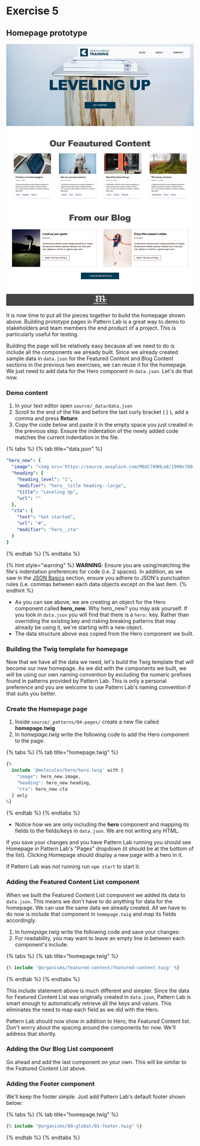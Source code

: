 # Exercise 5

## Homepage prototype

![](../../.gitbook/assets/components-for-beginners.png)

It is now time to put all the pieces together to build the homepage shown above. Building prototype pages in Pattern Lab is a great way to demo to stakeholders and team members the end product of a project. This is particularly useful for testing.

Building the page will be relatively easy because all we need to do is include all the components we already built. Since we already created sample data in `data.json` for the Featured Content and Blog Content sections in the previous two exercises, we can reuse it for the homepage. We just need to add data for the Hero component in `data.json`. Let's do that now.

### Demo content

1. In your text editor open `source/_data/data.json`
2. Scroll to the end of the file and before the last curly bracket \( } \), add a comma and press **Return**
3. Copy the code below and paste it in the empty space you just created in the previous step.  Ensure the indentation of the newly added code matches the current indentation in the file. 

{% tabs %}
{% tab title="data.json" %}
```yaml
"hero_new": {
  "image": "<img src='https://source.unsplash.com/M6XC789HLe8/1900x700' alt='Yosemite' />",
  "heading": {
    "heading_level": "1",
    "modifier": "hero__title heading--large",
    "title": "Leveling Up",
    "url": ""
  },
  "cta": {
    "text": "Get started",
    "url": "#",
    "modifier": "hero__cta"
  }
}
```
{% endtab %}
{% endtabs %}

{% hint style="warning" %}
**WARNING**: Ensure you are using/matching the file's indentation preferences for code \(i.e. 2 spaces\). In addition, as we saw in the [JSON Basics](../../basics/json-basics.md) section, ensure you adhere to JSON's punctuation rules \(i.e. commas between each data objects except on the last item.
{% endhint %}

* As you can see above, we are creating an object for the Hero component called **hero\_new**.  Why hero\_new? you may ask yourself.  If you look in `data.json` you will find that there is a `hero:` key.  Rather than overriding the existing key and risking breaking patterns that may already be using it, we're starting with a new object.
* The data structure above was copied from the Hero component we built.

### Building the Twig template for homepage

Now that we have all the data we need, let's build the Twig template that will become our new homepage. As we did with the components we built, we will be using our own naming convention by excluding the numeric prefixes found in patterns provided by Pattern Lab. This is only a personal preference and you are welcome to use Pattern Lab's naming convention if that suits you better.

### Create the Homepage page

1. Inside `source/_patterns/04-pages/` create a new file called **homepage.twig**
2. In _homepage.twig_ write the following code to add the Hero component to the page:

{% tabs %}
{% tab title="homepage.twig" %}
```php
{%
  include '@molecules/hero/hero.twig' with {
    "image": hero_new.image,
    "heading": hero_new.heading,
    "cta": hero_new.cta
  } only
%}
```
{% endtab %}
{% endtabs %}

* Notice how we are only including the **hero** component and mapping its fields to the fields/keys in `data.json`.  We are not writing any HTML.  

If you save your changes and you have Pattern Lab running you should see Homepage in Pattern Lab's "Pages" dropdown \(it should be at the bottom of the list\).  Clicking Homepage should display a new page with a hero in it.

If Pattern Lab was not running run `npm start` to start it.

### Adding the Featured Content List component

When we built the Featured Content List component we added its data to `data.json`. This means we don't have to do anything for data for the homepage.  We can use the same data we already created. All we have to do now is include that component in `homepage.twig` and map its fields accordingly.

1. In _homepage.twig_ write the following code and save your changes:
2. For readability, you may want to leave an empty line in between each component's include.

{% tabs %}
{% tab title="homepage.twig" %}
```php
{% include '@organisms/featured-content/featured-content.twig' %}
```
{% endtab %}
{% endtabs %}

This include statement above is much different and simpler. Since the data for Featured Content List was originally created in `data.json`, Pattern Lab is smart enough to automatically retrieve all the keys and values. This eliminates the need to map each field as we did with the Hero.

Pattern Lab should now show in addition to Hero, the Featured Content list. Don't worry about the spacing around the components for now. We'll address that shortly.

### Adding the Our Blog List component

Go ahead and add the last component on your own. This will be similar to the Featured Content List above.

### Adding the Footer component

We'll keep the footer simple.  Just add Pattern Lab's default footer shown below:

{% tabs %}
{% tab title="homepage.twig" %}
```php
{% include "@organisms/00-global/01-footer.twig" %}
```
{% endtab %}
{% endtabs %}

